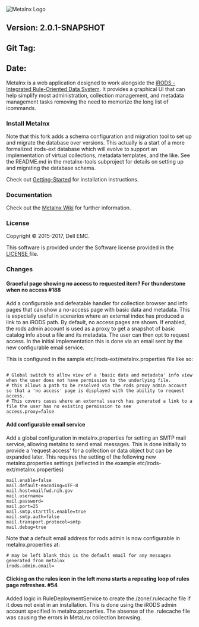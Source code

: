 ![Metalnx Logo](docs/IMAGES/mlx_logo_blue.png)

## Version: 2.0.1-SNAPSHOT
## Git Tag:
## Date:


Metalnx is a web application designed to work alongside the [iRODS - Integrated Rule-Oriented Data System](http://www.irods.org). It provides a graphical UI that can help simplify most administration,
collection management, and metadata management tasks removing the need to memorize the long list of icommands.

### Install Metalnx

Note that this fork adds a schema configuration and migration tool to set up and migrate the database over versions. This
actually is a start of a more formalized irods-ext database which will evolve to support an implementation of virtual collections,
metadata templates, and the like. See the README.md in the metalnx-tools subproject for details on setting up and migrating the database schema.

Check out [Getting-Started](https://github.com/Metalnx/metalnx-web/wiki/Getting-Started) for installation instructions.

### Documentation

Check out the [Metalnx Wiki](https://github.com/Metalnx/metalnx-web/wiki) for further information.

### License

Copyright © 2015-2017, Dell EMC.

This software is provided under the Software license provided in the <a href="LICENSE.md"> LICENSE </a> file.

### Changes


#### Graceful page showing no access to requested item? For thunderstone when no access #188

Add a configurable and defeatable handler for collection browser and info pages that can show a no-access page with basic
data and metadata. This is especially useful in scenarios where an external index has produced a link to an iRODS path. By default,
no access pages are shown. If enabled, the rods admin account is used as a proxy to get a snapshot of basic catalog info about a file and its
metadata. The user can then opt to request access. In the initial implementation this is done via an email sent by the new configurable
email service.

This is configured in the sample etc/irods-ext/metalnx.properties file like so:

```

# Global switch to allow view of a 'basic data and metadata' info view when the user does not have permission to the underlying file.
# this allows a path to be resolved via the rods proxy admin account so that a 'no access' page is displayed with the ability to request access.
# This covers cases where an external search has generated a link to a file the user has no existing permission to see
access.proxy=false

```

#### Add configurable email service    

Add a global configuration in metalnx.properties for setting an SMTP mail service, allowing metalnx to send email messages. This is done initially to
provide a 'request access' for a collection or data object but can be expanded later. This requires the setting of the following new
metalnx.properties settings (reflected in the example etc/irods-ext/metalnx.properties)

```
mail.enable=false
mail.default-encoding=UTF-8
mail.host=mailfwd.nih.gov
mail.username=
mail.password=
mail.port=25
mail.smtp.starttls.enable=true
mail.smtp.auth=false
mail.transport.protocol=smtp
mail.debug=true

```

Note that a default email address for rods admin is now configurable in metalnx.properties at:

```
# may be left blank this is the default email for any messages generated from metalnx
irods.admin.email=

```
#### Clicking on the rules icon in the left menu starts a repeating loop of rules page refreshes. #54

Added logic in RuleDeploymentService to create the /zone/.rulecache file if it does not exist in an installation. This is done using the
iRODS admin account specified in metalnx.properties. The absense of the .rulecache file was causing the errors in MetaLnx collection browsing.
